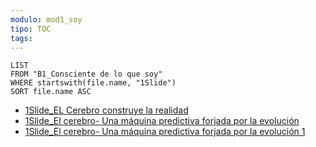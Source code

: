 ```yaml
---
modulo: mod1_soy
tipo: TOC
tags: 
---
```

```dataview
LIST
FROM "B1_Consciente de lo que soy"
WHERE startswith(file.name, "1Slide")
SORT file.name ASC
```


- [1Slide_EL Cerebro construye la realidad](app://obsidian.md/B1_Consciente%20de%20lo%20que%20soy/1Slide_EL%20Cerebro%20construye%20la%20realidad.md)
- [1Slide_El cerebro- Una máquina predictiva forjada por la evolución](app://obsidian.md/B1_Consciente%20de%20lo%20que%20soy/1Slide_El%20cerebro-%20Una%20m%C3%A1quina%20predictiva%20forjada%20por%20la%20evoluci%C3%B3n.md)
- [1Slide_El cerebro- Una máquina predictiva forjada por la evolución 1](app://obsidian.md/B1_Consciente%20de%20lo%20que%20soy/1Slide_El%20cerebro-%20Una%20m%C3%A1quina%20predictiva%20forjada%20por%20la%20evoluci%C3%B3n%201.md)
